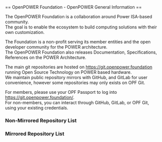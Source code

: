 == OpenPOWER Foundation - OpenPOWER General Information ==

The OpenPOWER Foundation is a collaboration around Power ISA-based community.  
The goal is to enable the ecosystem to build computing solutions with their own customization.  

The Foundation is a non-profit serving its member entities and the open developer community for the POWER architecture.  
The OpenPOWER Foundation also releases Documentation, Specifications, References on the POWER Architecture.  

The main git repositories are hosted on https://git.openpower.foundation running Open Source Technology on POWER based hardware.  
We maintain public repository mirrors with GitHub, and GitLab for user convenience, however some repositories may only exists on OPF Git.  

For members, please use your OPF Passport to log into https://git.openpower.foundation/.  
For non-members, you can interact through GitHub, GitLab, or OPF Git, using your existing credentials.  


### Non-Mirrored Repository List ###


### Mirrored Repository List ###
